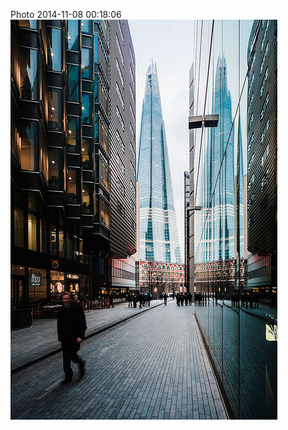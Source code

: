 <!--
title: Photo 2014-11-08 00:18:06
date: Sat Nov 08 2014 00:18:06 GMT+0000 (Greenwich Mean Time)
tags: 
-->
Photo 2014-11-08 00:18:06
![](102048321262-0.jpg)
